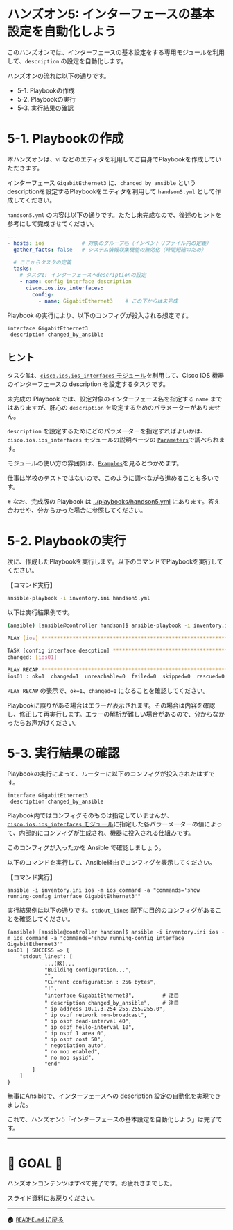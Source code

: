 # ハンズオン5: インターフェースの基本設定を自動化しよう

このハンズオンでは、インターフェースの基本設定をする専用モジュールを利用して、`description` の設定を自動化します。


ハンズオンの流れは以下の通りです。

- 5-1. Playbookの作成
- 5-2. Playbookの実行
- 5-3. 実行結果の確認

# 5-1. Playbookの作成

本ハンズオンは、vi などのエディタを利用してご自身でPlaybookを作成していただきます。

インターフェース `GigabitEthernet3` に、`changed_by_ansible` というdescriptionを設定するPlaybookをエディタを利用して `handson5.yml` として作成してください。

`handson5.yml` の内容は以下の通りです。たたし未完成なので、後述のヒントを参考にして完成させてください。

```yaml
---
- hosts: ios            # 対象のグループ名（インベントリファイル内の定義）
  gather_facts: false   # システム情報収集機能の無効化（時間短縮のため）

  # ここからタスクの定義
  tasks:
    # タスク1: インターフェースへdescriptionの設定
    - name: config interface description
      cisco.ios.ios_interfaces:
        config:
          - name: GigabitEthernet3    # この下からは未完成
```

Playbook の実行により、以下のコンフィグが投入される想定です。

```
interface GigabitEthernet3
 description changed_by_ansible
```

## ヒント

タスク1は、[`cisco.ios.ios_interfaces` モジュール](https://docs.ansible.com/ansible/latest/collections/cisco/ios/ios_interfaces_module.html)を利用して、Cisco IOS 機器のインターフェースの description を設定するタスクです。

未完成の Playbook では、設定対象のインターフェース名を指定する `name` まではありますが、肝心の `description` を設定するためのパラメーターがありません。

`description` を設定するためにどのパラメーターを指定すればよいかは、`cisco.ios.ios_interfaces` モジュールの説明ページの [`Parameters`](https://docs.ansible.com/ansible/latest/collections/cisco/ios/ios_interfaces_module.html#parameters)で調べられます。

モジュールの使い方の雰囲気は、[`Examples`](https://docs.ansible.com/ansible/latest/collections/cisco/ios/ios_interfaces_module.html#examples)を見るとつかめます。

仕事は学校のテストではないので、このように調べながら進めることも多いです。

※ なお、完成版の Playbook は [../playbooks/handson5.yml](../playbooks/handson5.yml) にあります。答え合わせや、分からかった場合に参照してください。

# 5-2. Playbookの実行

次に、作成したPlaybookを実行します。以下のコマンドでPlaybookを実行してください。

【コマンド実行】
```bash
ansible-playbook -i inventory.ini handson5.yml
```

以下は実行結果例です。

```bash
(ansible) [ansible@controller handson]$ ansible-playbook -i inventory.ini handson5.yml

PLAY [ios] *********************************************************************

TASK [config interface descption] **********************************************
changed: [ios01]

PLAY RECAP *********************************************************************
ios01 : ok=1  changed=1  unreachable=0  failed=0  skipped=0  rescued=0  ignored=0   
```

`PLAY RECAP` の表示で、`ok=1`、`changed=1` になることを確認してください。

Playbookに誤りがある場合はエラーが表示されます。その場合は内容を確認し、修正して再実行します。エラーの解析が難しい場合があるので、分からなかったらお声がけください。


# 5-3. 実行結果の確認

Playbookの実行によって、ルーターに以下のコンフィグが投入されたはずです。

```
interface GigabitEthernet3
 description changed_by_ansible
```

Playbook内ではコンフィグそのものは指定していませんが、[`cisco.ios.ios_interfaces` モジュール](https://docs.ansible.com/ansible/latest/collections/cisco/ios/ios_interfaces_module.html)に指定した各パラーメーターの値によって、内部的にコンフィグが生成され、機器に投入される仕組みです。

このコンフィグが入ったかを Ansible で確認しましょう。

以下のコマンドを実行して、Ansible経由でコンフィグを表示してください。

【コマンド実行】
```
ansible -i inventory.ini ios -m ios_command -a "commands='show running-config interface GigabitEthernet3'"
```

実行結果例は以下の通りです。`stdout_lines` 配下に目的のコンフィグがあることを確認してください。

```
(ansible) [ansible@controller handson]$ ansible -i inventory.ini ios -m ios_command -a "commands='show running-config interface GigabitEthernet3'"
ios01 | SUCCESS => {
    "stdout_lines": [
            ...(略)...
            "Building configuration...",
            "",
            "Current configuration : 256 bytes",
            "!",
            "interface GigabitEthernet3",         # 注目
            " description changed_by_ansible",    # 注目
            " ip address 10.1.3.254 255.255.255.0",
            " ip ospf network non-broadcast",
            " ip ospf dead-interval 40",
            " ip ospf hello-interval 10",
            " ip ospf 1 area 0",
            " ip ospf cost 50",
            " negotiation auto",
            " no mop enabled",
            " no mop sysid",
            "end"
        ]
    ]
}
```

無事にAnsibleで、インターフェースへの description 設定の自動化を実現できました。

これで、ハンズオン5「インターフェースの基本設定を自動化しよう」は完了です。

----

# 🎉 GOAL 🎉

ハンズオンコンテンツはすべて完了です。お疲れさまでした。

スライド資料にお戻りください。

---

🏠 [`README.md` に戻る](../README.md)


